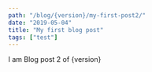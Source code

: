 ```yaml
---
path: "/blog/{version}/my-first-post2/"
date: "2019-05-04"
title: "My first blog post"
tags: ["test"]
---
```


I am Blog post 2 of {version}
